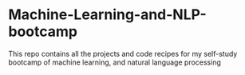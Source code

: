 # Machine-Learning-and-NLP-bootcamp
This repo contains all the projects and code recipes for my self-study bootcamp of machine learning, and natural language processing
